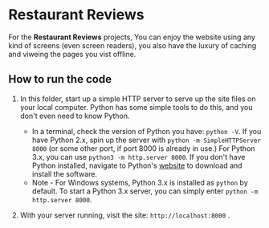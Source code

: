 # Restaurant Reviews

For the **Restaurant Reviews** projects, You can enjoy the website using any kind of screens (even screen readers), you also have the luxury of caching and viweing the pages you vist offline.

## How to run the code

1. In this folder, start up a simple HTTP server to serve up the site files on your local computer. Python has some simple tools to do this, and you don't even need to know Python.

    * In a terminal, check the version of Python you have: `python -V`. If you have Python 2.x, spin up the server with `python -m SimpleHTTPServer 8000` (or some other port, if port 8000 is already in use.) For Python 3.x, you can use `python3 -m http.server 8000`. If you don't have Python installed, navigate to Python's [website](https://www.python.org/) to download and install the software.
   * Note -  For Windows systems, Python 3.x is installed as `python` by default. To start a Python 3.x server, you can simply enter `python -m http.server 8000`.
2. With your server running, visit the site: `http://localhost:8000` .
